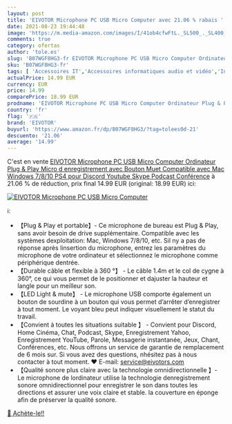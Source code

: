 ```yaml
---
layout: post
title: 'EIVOTOR Microphone PC USB Micro Computer avec 21.06 % rabais '
date: 2021-08-23 19:44:48
image: 'https://m.media-amazon.com/images/I/41ob4cfwFtL._SL500_._SL400_.jpg'
comments: true
category: ofertas
author: 'tole.es'
slug: 'B07WGF8HG3-fr EIVOTOR Microphone PC USB Micro Computer Ordinateur Plug &...'
sku: 'B07WGF8HG3-fr'
tags: [ 'Accessoires IT','Accessoires informatiques audio et vidéo','Informatique','Micros PC','eivotor', ]
actualPrice: 14.99 EUR
currency: EUR
price: 14.99
comparePrice: 18.99 EUR
prodname: 'EIVOTOR Microphone PC USB Micro Computer Ordinateur Plug & Play Micro d enregistrement avec Bouton Muet Compatible avec Mac  Windows 7/8/10  PS4 pour Discord  Youtube  Skype  Podcast  Conférence'
country: 'fr'
flag: '🇫🇷'
brand: 'EIVOTOR'
buyurl: 'https://www.amazon.fr/dp/B07WGF8HG3/?tag=tolees0d-21'
descuento: '21.06'
average: '14.99'
---
```


C'est en vente [EIVOTOR Microphone PC USB Micro Computer Ordinateur Plug & Play Micro d enregistrement avec Bouton Muet Compatible avec Mac  Windows 7/8/10  PS4 pour Discord  Youtube  Skype  Podcast  Conférence](https://www.amazon.fr/dp/B07WGF8HG3/?tag=tolees0d-21)  à  21.06 % de réduction, prix final  14.99 EUR (original: 18.99 EUR) ici:

[![EIVOTOR Microphone PC USB Micro Computer](https://m.media-amazon.com/images/I/41ob4cfwFtL._SL500_._SL400_.jpg)](https://www.amazon.fr/dp/B07WGF8HG3/?tag=tolees0d-21)

ℹ️:

- 【Plug & Play et portable】- Ce microphone de bureau est Plug & Play, sans avoir besoin de drive supplémentaire. Compatible avec les systèmes dexploitation: Mac, Windows 7/8/10, etc. Sil ny a pas de réponse après linsertion du microphone, entrez les paramètres du microphone de votre ordinateur et sélectionnez le microphone comme périphérique dentrée.
- 【Durable câble et flexible à 360 °】 - Le câble 1.4m et le col de cygne à 360°, ce qui vous permet de le positionner et dajuster la hauteur et langle pour un meilleur son.
- 【LED Light & mute】 - Le microphone USB comporte également un bouton de sourdine à un bouton qui vous permet d’arrêter d’enregistrer à tout moment. Le voyant bleu peut indiquer visuellement le statut du travail.
- 【Convient à toutes les situations suitable 】 - Convient pour Discord, Home Cinéma, Chat, Podcast, Skype, Enregistrement Yahoo, Enregistrement YouTube, Parole, Messagerie instantanée, Jeux, Chant, Conférences, etc. Nous offrons un service de garantie de remplacement de 6 mois sur. Si vous avez des questions, nhésitez pas à nous contacter à tout moment. ♥ E-mail: service@eivotors.com
- 【Qualité sonore plus claire avec la technologie omnidirectionnelle 】- Le microphone de lordinateur utilise la technologie denregistrement sonore omnidirectionnel pour enregistrer le son dans toutes les directions et assurer une voix claire et stable. la couverture en éponge afin de préserver la qualité sonore.

[🛒 Achète-le!!](https://www.amazon.fr/dp/B07WGF8HG3/?tag=tolees0d-21)
